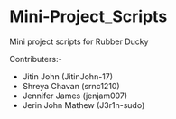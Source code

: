 # Mini-Project_Scripts
Mini project scripts for Rubber Ducky 

Contributers:-

- Jitin John (JitinJohn-17)
- Shreya Chavan (srnc1210)
- Jennifer James (jenjam007)
- Jerin John Mathew (J3r1n-sudo)
